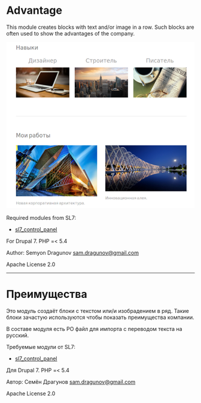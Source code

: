 # Advantage

This module creates blocks with text and/or image in a row. Such blocks are often used to show the advantages of the company.

![screenshot_1.png](screenshot_1.png)

Required modules from SL7:
* [sl7_control_panel](https://github.com/SemyonDragunov/sl7_control_panel)

For Drupal 7. PHP =< 5.4

Author: Semyon Dragunov [sam.dragunov@gmail.com](sam.dragunov@gmail.com)

Apache License 2.0

***
# Преимущества

Это модуль создаёт блоки с текстом или/и изобрадением в ряд. Такие блоки зачастую используются чтобы показать преимущества компании.

В составе модуля есть PO файл для импорта с переводом текста на русский.

Требуемые модули от SL7:
* [sl7_control_panel](https://github.com/SemyonDragunov/sl7_control_panel)

Для Drupal 7. PHP =< 5.4

Автор: Семён Драгунов [sam.dragunov@gmail.com](sam.dragunov@gmail.com)

Apache License 2.0